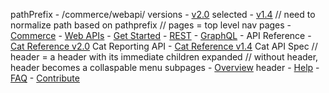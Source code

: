 pathPrefix 
    - /commerce/webapi/
versions
    - [v2.0]() selected
    - [v1.4](https://github.com/AdobeDocs/dev-site)
// need to normalize path based on pathprefix
// pages = top level nav
pages
    - [Commerce](/commerce/docs)
    - [Web APIs](/)
    - [Get Started](/get-started/)
    - [REST](/rest/)
    - [GraphQL](/graphql/)
    - API Reference
        - [Cat Reference v2.0](/api/index.md) Cat Reporting API
        - [Cat Reference v1.4](/api/1.4.md) Cat API Spec
// header = a header with its immediate children expanded
// without header, header becomes a collaspable menu
subpages
    - [Overview](/) header
        - [Help](/support/)
        - [FAQ](/support/faq/)
        - [Contribute](/support/contribute/)